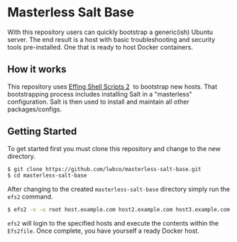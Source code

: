 # Masterless Salt Base

With this repository users can quickly bootstrap a generic(ish) Ubuntu server. The end result is a host with basic troubleshooting and security tools pre-installed. One that is ready to host Docker containers.

## How it works

This repository uses [Effing Shell Scripts 2](https://github.com/madflojo/efs2)  to bootstrap new hosts. That bootstrapping process includes installing Salt in a "masterless" configuration. Salt is then used to install and maintain all other packages/configs.

## Getting Started

To get started first you must clone this repository and change to the new directory.

```sh
$ git clone https://github.com/lwbco/masterless-salt-base.git
$ cd masterless-salt-base
```

After changing to the created `masterless-salt-base` directory simply run the `efs2` command.

```sh
$ efs2 -v -u root host.example.com host2.example.com host3.example.com
```

`efs2` will login to the specified hosts and execute the contents within the `Efs2file`. Once complete, you have yourself a ready Docker host.
